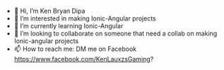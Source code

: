 - 👋 Hi, I’m Ken Bryan Dipa
- 👀 I’m interested in making Ionic-Angular projects
- 🌱 I’m currently learning Ionic-Angular
- 💞️ I’m looking to collaborate on someone that need a collab on making Ionic-angular projects
- 📫 How to reach me: DM me on Facebook https://www.facebook.com/KenLauxzsGaming?

<!---
KenLauxzs/KenLauxzs is a ✨ special ✨ repository because its `README.md` (this file) appears on your GitHub profile.
You can click the Preview link to take a look at your changes.
--->
